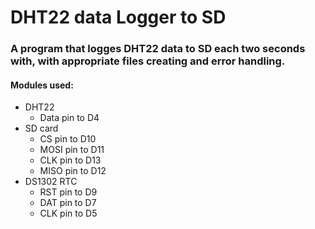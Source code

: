 # DHT22 data Logger to SD

### A program that logges DHT22 data to SD each two seconds with, with appropriate files creating and error handling.

#### Modules used:

- DHT22
  - Data pin to D4
- SD card
  - CS pin to D10
  - MOSI pin to D11
  - CLK pin to D13
  - MISO pin to D12
- DS1302 RTC
  - RST pin to D9
  - DAT pin to D7
  - CLK pin to D5
